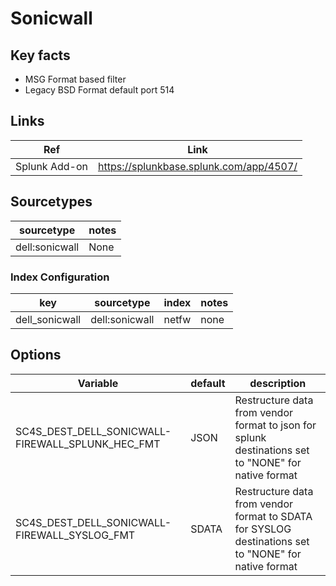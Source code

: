 # Sonicwall

## Key facts

* MSG Format based filter
* Legacy BSD Format default port 514

## Links 

| Ref            | Link                                                                                                    |
|----------------|---------------------------------------------------------------------------------------------------------|
| Splunk Add-on  | https://splunkbase.splunk.com/app/4507/                                                            |

## Sourcetypes

| sourcetype     | notes                                                                                                   |
|----------------|---------------------------------------------------------------------------------------------------------|
| dell:sonicwall        | None                                                                                                |

### Index Configuration

| key            | sourcetype     | index          | notes          |
|----------------|----------------|----------------|----------------|
| dell_sonicwall      | dell:sonicwall     | netfw          | none          |


## Options

| Variable       | default        | description    |
|----------------|----------------|----------------|
| SC4S_DEST_DELL_SONICWALL-FIREWALL_SPLUNK_HEC_FMT | JSON | Restructure data from vendor format to json for splunk destinations set to "NONE" for native format |
| SC4S_DEST_DELL_SONICWALL-FIREWALL_SYSLOG_FMT | SDATA | Restructure data from vendor format to SDATA for SYSLOG destinations set to "NONE" for native format|
